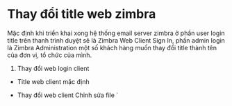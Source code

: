 # Thay đổi title web zimbra

Mặc định khi triển khai xong hệ thống email server zimbra ở phần user login title trên thanh trình duyệt sẽ là Zimbra Web Client Sign In, phần admin login là Zimbra Administration một số khách hàng muốn thay đổi title thành tên của đơn vị, tổ chức của mình.

1. Thay đổi web login client
- Title web client mặc định

- Thay đổi web client
Chỉnh sửa file `
